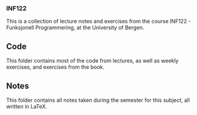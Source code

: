 ### INF122

This is a collection of lecture notes and exercises from the course INF122 - Funksjonell Programmering, at the University of Bergen.

## Code
This folder contains most of the code from lectures, as well as weekly exercises, and exercises from the book.

## Notes
This folder contains all notes taken during the semester for this subject, all written in LaTeX.
